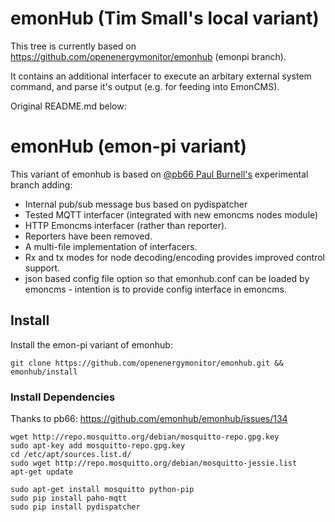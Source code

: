emonHub (Tim Small's local variant)
=======
This tree is currently based on https://github.com/openenergymonitor/emonhub (emonpi branch).

It contains an additional interfacer to execute an arbitary external system command, and parse it's output (e.g. for feeding into EmonCMS).

Original README.md below:

emonHub (emon-pi variant)
=======
This variant of emonhub is based on [@pb66 Paul Burnell's](https://github.com/pb66) experimental branch adding: 

- Internal pub/sub message bus based on pydispatcher
- Tested MQTT interfacer (integrated with new emoncms nodes module)
- HTTP Emoncms interfacer (rather than reporter). 
- Reporters have been removed. 
- A multi-file implementation of interfacers.
- Rx and tx modes for node decoding/encoding provides improved control support.
- json based config file option so that emonhub.conf can be loaded by emoncms - intention is to provide config interface in emoncms.




## Install

Install the emon-pi variant of emonhub:

    git clone https://github.com/openenergymonitor/emonhub.git && emonhub/install

### Install Dependencies

Thanks to pb66: https://github.com/emonhub/emonhub/issues/134

    wget http://repo.mosquitto.org/debian/mosquitto-repo.gpg.key
    sudo apt-key add mosquitto-repo.gpg.key
    cd /etc/apt/sources.list.d/
    sudo wget http://repo.mosquitto.org/debian/mosquitto-jessie.list
    apt-get update
    
    sudo apt-get install mosquitto python-pip
    sudo pip install paho-mqtt
    sudo pip install pydispatcher
